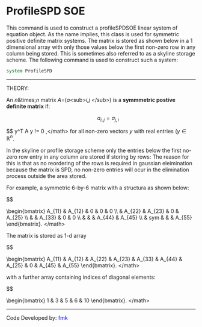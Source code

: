 # ProfileSPD SOE

<p>This command is used to construct a profileSPDSOE linear system of
equation object. As the name implies, this class is used for symmetric
positive definite matrix systems. The matrix is stored as shown below in
a 1 dimensional array with only those values below the first non-zero
row in any column being stored. This is sometimes also referred to as a
skyline storage scheme. The following command is used to construct such
a system:</p>

```tcl
system ProfileSPD
```
<hr />
<p>THEORY:</p>
<p>An <em>n</em>&amp;times;<em>n</em> matrix
<em>A</em>=(<em>a</em>&lt;sub&gt;<em>i,j</em> &lt;/sub&gt;) is a
<strong>symmmetric postive definite matrix</strong> if:</p>
<dl>
<dt></dt>
<dd>

$$a_{i,j} = a_{j,i}\,$$

</dd>
</dl>

$$ y^T A y != 0 \,&lt;/math&gt; for all non-zero vectors
<em>y</em> with real entries ($y \in
\mathbb{R}^n$.
</dd>
</dl>
<p>In the skyline or profile storage scheme only the entries below the
first no-zero row entry in any column are stored if storing by rows: The
reason for this is that as no reordering of the rows is required in
gaussian eleimination because the matrix is SPD, no non-zero entries
will ocur in the elimination process outside the area stored.</p>
<p>For example, a symmetric 6-by-6 matrix with a structura as shown
below:</p>

$$
</dd>
</dl>
<p>\begin{bmatrix} A_{11} &amp; A_{12} &amp; 0 &amp; 0 &amp; 0 \\ &amp;
A_{22} &amp; A_{23} &amp; 0 &amp; A_{25} \\ &amp; &amp; A_{33} &amp; 0
&amp; 0 \\ &amp; &amp; &amp; A_{44} &amp; A_{45} \\ &amp; sym &amp;
&amp; &amp; A_{55} \end{bmatrix}. &lt;/math&gt;</p>
<p>The matrix is stored as 1-d array</p>

$$
</dd>
</dl>
<p>\begin{bmatrix} A_{11} &amp; A_{12} &amp; A_{22} &amp; A_{23} &amp;
A_{33} &amp; A_{44} &amp; A_{25} &amp; 0 &amp; A_{45} &amp; A_{55}
\end{bmatrix}. &lt;/math&gt;</p>
<p>with a further array containing indices of diagonal elements:</p>

$$
</dd>
</dl>
<p>\begin{bmatrix} 1 &amp; 3 &amp; 5 &amp; 6 &amp; 10 \end{bmatrix}.
&lt;/math&gt;</p>
<hr />
<p>Code Developed by: <span style="color:blue"> fmk
</span></p>
